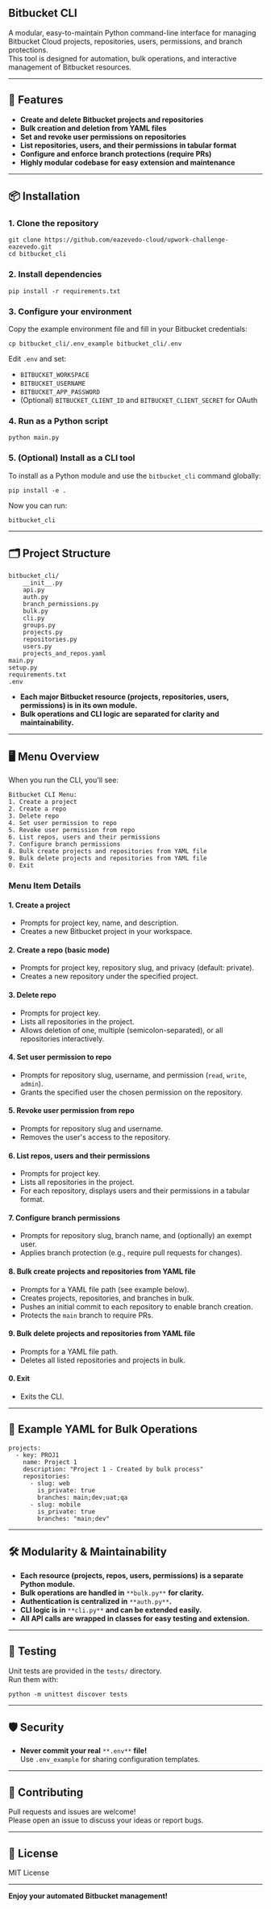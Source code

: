 ## Bitbucket CLI

A modular, easy-to-maintain Python command-line interface for managing Bitbucket Cloud projects, repositories, users, permissions, and branch protections.  
This tool is designed for automation, bulk operations, and interactive management of Bitbucket resources.

---

## 🚀 Features

*   **Create and delete Bitbucket projects and repositories**
*   **Bulk creation and deletion from YAML files**
*   **Set and revoke user permissions on repositories**
*   **List repositories, users, and their permissions in tabular format**
*   **Configure and enforce branch protections (require PRs)**
*   **Highly modular codebase for easy extension and maintenance**

---

## 📦 Installation

### 1\. Clone the repository

```plaintext
git clone https://github.com/eazevedo-cloud/upwork-challenge-eazevedo.git
cd bitbucket_cli
```

### 2\. Install dependencies

```plaintext
pip install -r requirements.txt
```

### 3\. Configure your environment

Copy the example environment file and fill in your Bitbucket credentials:

```plaintext
cp bitbucket_cli/.env_example bitbucket_cli/.env
```

Edit `.env` and set:

*   `BITBUCKET_WORKSPACE`
*   `BITBUCKET_USERNAME`
*   `BITBUCKET_APP_PASSWORD`
*   (Optional) `BITBUCKET_CLIENT_ID` and `BITBUCKET_CLIENT_SECRET` for OAuth

### 4\. Run as a Python script

```plaintext
python main.py
```

### 5\. (Optional) Install as a CLI tool

To install as a Python module and use the `bitbucket_cli` command globally:

```plaintext
pip install -e .
```

Now you can run:

```plaintext
bitbucket_cli
```

---

## 🗂️ Project Structure

```plaintext
bitbucket_cli/
    __init__.py
    api.py
    auth.py
    branch_permissions.py
    bulk.py
    cli.py
    groups.py
    projects.py
    repositories.py
    users.py
    projects_and_repos.yaml
main.py
setup.py
requirements.txt
.env
```

*   **Each major Bitbucket resource (projects, repositories, users, permissions) is in its own module.**
*   **Bulk operations and CLI logic are separated for clarity and maintainability.**

---

## 🖥️ Menu Overview

When you run the CLI, you'll see:

```plaintext
Bitbucket CLI Menu:
1. Create a project
2. Create a repo
3. Delete repo
4. Set user permission to repo
5. Revoke user permission from repo
6. List repos, users and their permissions
7. Configure branch permissions
8. Bulk create projects and repositories from YAML file
9. Bulk delete projects and repositories from YAML file
0. Exit
```

### Menu Item Details

#### 1\. **Create a project**

*   Prompts for project key, name, and description.
*   Creates a new Bitbucket project in your workspace.

#### 2\. **Create a repo (basic mode)**

*   Prompts for project key, repository slug, and privacy (default: private).
*   Creates a new repository under the specified project.

#### 3\. **Delete repo**

*   Prompts for project key.
*   Lists all repositories in the project.
*   Allows deletion of one, multiple (semicolon-separated), or all repositories interactively.

#### 4\. **Set user permission to repo**

*   Prompts for repository slug, username, and permission (`read`, `write`, `admin`).
*   Grants the specified user the chosen permission on the repository.

#### 5\. **Revoke user permission from repo**

*   Prompts for repository slug and username.
*   Removes the user's access to the repository.

#### 6\. **List repos, users and their permissions**

*   Prompts for project key.
*   Lists all repositories in the project.
*   For each repository, displays users and their permissions in a tabular format.

#### 7\. **Configure branch permissions**

*   Prompts for repository slug, branch name, and (optionally) an exempt user.
*   Applies branch protection (e.g., require pull requests for changes).

#### 8\. **Bulk create projects and repositories from YAML file**

*   Prompts for a YAML file path (see example below).
*   Creates projects, repositories, and branches in bulk.
*   Pushes an initial commit to each repository to enable branch creation.
*   Protects the `main` branch to require PRs.

#### 9\. **Bulk delete projects and repositories from YAML file**

*   Prompts for a YAML file path.
*   Deletes all listed repositories and projects in bulk.

#### 0\. **Exit**

*   Exits the CLI.

---

## 📝 Example YAML for Bulk Operations

```plaintext
projects:
  - key: PROJ1
    name: Project 1
    description: "Project 1 - Created by bulk process"
    repositories:
      - slug: web
        is_private: true
        branches: main;dev;uat;qa
      - slug: mobile
        is_private: true
        branches: "main;dev"
```

---

## 🛠️ Modularity & Maintainability

*   **Each resource (projects, repos, users, permissions) is a separate Python module.**
*   **Bulk operations are handled in** `**bulk.py**` **for clarity.**
*   **Authentication is centralized in** `**auth.py**`**.**
*   **CLI logic is in** `**cli.py**` **and can be extended easily.**
*   **All API calls are wrapped in classes for easy testing and extension.**

---

## 🧪 Testing

Unit tests are provided in the `tests/` directory.  
Run them with:

```plaintext
python -m unittest discover tests
```

---

## 🛡️ Security

*   **Never commit your real** `**.env**` **file!**  
    Use `.env_example` for sharing configuration templates.

---

## 🤝 Contributing

Pull requests and issues are welcome!  
Please open an issue to discuss your ideas or report bugs.

---

## 📄 License

MIT License

---

**Enjoy your automated Bitbucket management!**